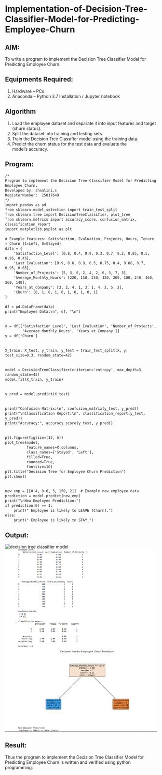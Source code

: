 # Implementation-of-Decision-Tree-Classifier-Model-for-Predicting-Employee-Churn

## AIM:
To write a program to implement the Decision Tree Classifier Model for Predicting Employee Churn.

## Equipments Required:
1. Hardware – PCs
2. Anaconda – Python 3.7 Installation / Jupyter notebook

## Algorithm
1. Load the employee dataset and separate it into input features and target (churn status).
2. Split the dataset into training and testing sets.
3. Train the Decision Tree Classifier model using the training data.
4. Predict the churn status for the test data and evaluate the model’s accuracy.

## Program:
```
/*
Program to implement the Decision Tree Classifier Model for Predicting Employee Churn.
Developed by: shaalini.s
RegisterNumber:  25017649
*/
import pandas as pd
from sklearn.model_selection import train_test_split
from sklearn.tree import DecisionTreeClassifier, plot_tree
from sklearn.metrics import accuracy_score, confusion_matrix, classification_report
import matplotlib.pyplot as plt

# Example features: Satisfaction, Evaluation, Projects, Hours, Tenure → Churn (1=Left, 0=Stayed)
data = {
    'Satisfaction_Level': [0.8, 0.4, 0.9, 0.3, 0.7, 0.2, 0.85, 0.5, 0.95, 0.45],
    'Last_Evaluation': [0.9, 0.6, 0.8, 0.5, 0.75, 0.4, 0.88, 0.7, 0.95, 0.65],
    'Number_of_Projects': [5, 3, 6, 2, 4, 2, 6, 3, 7, 3],
    'Average_Monthly_Hours': [220, 150, 250, 120, 200, 100, 240, 160, 260, 140],
    'Years_at_Company': [3, 2, 4, 1, 3, 1, 4, 2, 5, 2],
    'Churn': [0, 1, 0, 1, 0, 1, 0, 1, 0, 1]
}

df = pd.DataFrame(data)
print("Employee Data:\n", df, "\n")


X = df[['Satisfaction_Level', 'Last_Evaluation', 'Number_of_Projects',
        'Average_Monthly_Hours', 'Years_at_Company']]
y = df['Churn']


X_train, X_test, y_train, y_test = train_test_split(X, y, test_size=0.3, random_state=42)


model = DecisionTreeClassifier(criterion='entropy', max_depth=3, random_state=42)
model.fit(X_train, y_train)


y_pred = model.predict(X_test)


print("Confusion Matrix:\n", confusion_matrix(y_test, y_pred))
print("\nClassification Report:\n", classification_report(y_test, y_pred))
print("Accuracy:", accuracy_score(y_test, y_pred))


plt.figure(figsize=(12, 6))
plot_tree(model,
          feature_names=X.columns,
          class_names=['Stayed', 'Left'],
          filled=True,
          rounded=True,
          fontsize=10)
plt.title("Decision Tree for Employee Churn Prediction")
plt.show()


new_emp = [[0.4, 0.6, 3, 150, 2]]  # Example new employee data
prediction = model.predict(new_emp)
print("\nNew Employee Prediction:")
if prediction[0] == 1:
    print(" Employee is likely to LEAVE (Churn).")
else:
    print(" Employee is likely to STAY.")
```

## Output:
![decision tree classifier model](sam.png)
![alt text](<Screenshot 2025-10-06 213359.png>)

## Result:
Thus the program to implement the  Decision Tree Classifier Model for Predicting Employee Churn is written and verified using python programming.
